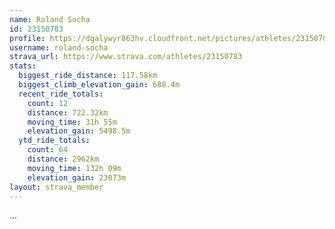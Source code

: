 ```yaml
---
name: Roland Socha
id: 23150783
profile: https://dgalywyr863hv.cloudfront.net/pictures/athletes/23150783/14745672/4/large.jpg
username: roland-socha
strava_url: https://www.strava.com/athletes/23150783
stats:
  biggest_ride_distance: 117.58km
  biggest_climb_elevation_gain: 688.4m
  recent_ride_totals:
    count: 12
    distance: 722.32km
    moving_time: 31h 55m
    elevation_gain: 5498.5m
  ytd_ride_totals:
    count: 64
    distance: 2962km
    moving_time: 132h 09m
    elevation_gain: 23073m
layout: strava_member
--- 
```

...
